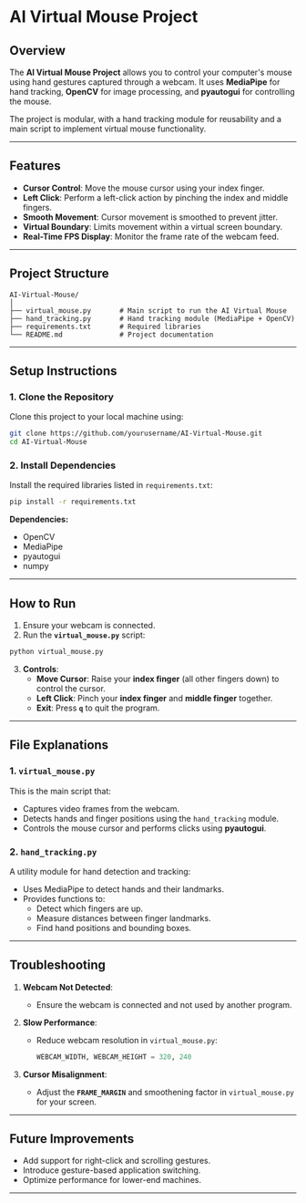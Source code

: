 # **AI Virtual Mouse Project**

## **Overview**
The **AI Virtual Mouse Project** allows you to control your computer's mouse using hand gestures captured through a webcam. It uses **MediaPipe** for hand tracking, **OpenCV** for image processing, and **pyautogui** for controlling the mouse.

The project is modular, with a hand tracking module for reusability and a main script to implement virtual mouse functionality.

---

## **Features**
- **Cursor Control**: Move the mouse cursor using your index finger.
- **Left Click**: Perform a left-click action by pinching the index and middle fingers.
- **Smooth Movement**: Cursor movement is smoothed to prevent jitter.
- **Virtual Boundary**: Limits movement within a virtual screen boundary.
- **Real-Time FPS Display**: Monitor the frame rate of the webcam feed.

---

## **Project Structure**

```plaintext
AI-Virtual-Mouse/
│
├── virtual_mouse.py       # Main script to run the AI Virtual Mouse
├── hand_tracking.py       # Hand tracking module (MediaPipe + OpenCV)
├── requirements.txt       # Required libraries
└── README.md              # Project documentation
```

---

## **Setup Instructions**

### 1. **Clone the Repository**
Clone this project to your local machine using:

```bash
git clone https://github.com/yourusername/AI-Virtual-Mouse.git
cd AI-Virtual-Mouse
```

### 2. **Install Dependencies**
Install the required libraries listed in `requirements.txt`:

```bash
pip install -r requirements.txt
```

**Dependencies:**
- OpenCV
- MediaPipe
- pyautogui
- numpy

---

## **How to Run**

1. Ensure your webcam is connected.
2. Run the **`virtual_mouse.py`** script:

```bash
python virtual_mouse.py
```

3. **Controls**:
   - **Move Cursor**: Raise your **index finger** (all other fingers down) to control the cursor.
   - **Left Click**: Pinch your **index finger** and **middle finger** together.
   - **Exit**: Press **`q`** to quit the program.

---

## **File Explanations**

### **1. `virtual_mouse.py`**
This is the main script that:
- Captures video frames from the webcam.
- Detects hands and finger positions using the `hand_tracking` module.
- Controls the mouse cursor and performs clicks using **pyautogui**.

### **2. `hand_tracking.py`**
A utility module for hand detection and tracking:
- Uses MediaPipe to detect hands and their landmarks.
- Provides functions to:
   - Detect which fingers are up.
   - Measure distances between finger landmarks.
   - Find hand positions and bounding boxes.

---

## **Troubleshooting**

1. **Webcam Not Detected**:
   - Ensure the webcam is connected and not used by another program.

2. **Slow Performance**:
   - Reduce webcam resolution in `virtual_mouse.py`:
     ```python
     WEBCAM_WIDTH, WEBCAM_HEIGHT = 320, 240
     ```

3. **Cursor Misalignment**:
   - Adjust the **`FRAME_MARGIN`** and smoothening factor in `virtual_mouse.py` for your screen.

---

## **Future Improvements**
- Add support for right-click and scrolling gestures.
- Introduce gesture-based application switching.
- Optimize performance for lower-end machines.

---

